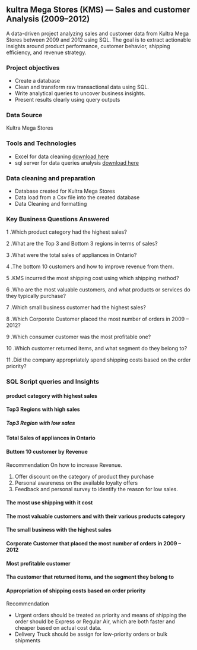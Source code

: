 
## kultra Mega Stores (KMS) — Sales and customer Analysis (2009–2012)

A data-driven project analyzing sales and customer data from Kultra Mega Stores between 2009 and 2012 using SQL. The goal is to extract actionable insights around product performance, customer behavior, shipping efficiency, and revenue strategy.
### Project objectives 
- Create a database
- Clean and transform raw transactional data using SQL.
- Write analytical queries to uncover business insights.
- Present results clearly using query outputs

### Data Source 
Kultra Mega Stores

### Tools and Technologies 

- Excel for data cleaning [download here](https://www.microsoft.com)
- sql server for data queries analysis [download here](https://www.microsoft.com) 

### Data cleaning and preparation 

- Database created for Kultra Mega Stores 
- Data load from a Csv file into the created database 
- Data Cleaning and formatting

### Key Business Questions Answered
1 .Which product category had the highest sales?

2 .What are the Top 3 and Bottom 3 regions in terms of sales?

3 .What were the total sales of appliances in Ontario?

4 .The bottom 10 customers and how to improve revenue from them.

5 .KMS incurred the most shipping cost using which shipping method?

6 .Who are the most valuable customers, and what products or 
services do they typically purchase?

7 .Which small business customer had the highest sales?

8 .Which Corporate Customer placed the most number of orders in 2009 – 2012?

9 .Which consumer customer was the most profitable one?

10 .Which customer returned items, and what segment do they belong to?

11 .Did the company appropriately spend shipping costs based on the order priority?
### SQL Script queries and Insights 

#### product category with highest sales 

#### Top3 Regions with high sales

##### Top3 Region with low sales

#### Total Sales of appliances in Ontario

#### Buttom 10 customer by Revenue 

Recommendation On how to increase Revenue. 

  1. Offer discount on the category of product they purchase
  2.  Personal awareness on the available loyalty offers
  3.   Feedback and personal survey to identify the reason for low sales. 

#### The most use shipping with it cost

#### The most valuable customers and with their various products category 

#### The small business with the highest sales

#### Corporate Customer that placed the most number of orders in 2009 – 2012

#### Most profitable customer 

#### Tha customer that returned items, and the segment they belong to

#### Appropriation of shipping costs based on order priority 

Recommendation

-  Urgent orders should be treated as priority and means of shipping the order should be Express or Regular Air, which are both faster and cheaper based on actual cost data.
 -  Delivery Truck should be assign for low-priority orders or bulk shipments




